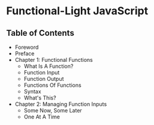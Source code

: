 # Functional-Light JavaScript

## Table of Contents

* Foreword
* Preface
* Chapter 1: Functional Functions
	* What Is A Function?
	* Function Input
	* Function Output
	* Functions Of Functions
	* Syntax
	* What's This?
* Chapter 2: Managing Function Inputs
	* Some Now, Some Later
	* One At A Time
